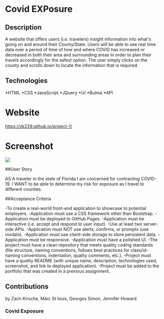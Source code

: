 # Covid EXPosure

## Description

A website that offers users (i.e. travelers) insight information into what's going on and around their County/State.
Users will be able to see real time data over a period of time of how and where COVID has increased or decreased in both their area and surrounding areas in order to plan their travels accordingly for the safest option. The user simply clicks on the county and scrolls down to locate the information that is required.

## Technologies
*HTML
*CSS
*JavaScript
*JQuery
*UI
*Bulma
*API

# Website 
https://zk229.github.io/project-1/


# Screenshot 
![](assets/img/wireframe.png)

##User Story

AS A traveler in the state of Florida I am concerned for contracting COVID-19. I WANT to be able to determine my risk for exposure as I travel to different counties. 

##Acceptance Criteria

-To create a real-world front-end application to showcase to potential employers.
-Application must use a CSS framework other than Bootstrap.
-Application must be deployed to GitHub Pages.
-Application must be interactive (i.e. accept and respond to user input).
-Use at least two server-side APIs.
-Application must NOT use alerts, confirms, or prompts (use modals).
-Application must use client-side storage to store persistent data.
-Application must be responsive.
-Application must have a polished UI.
-The project must have a clean repository that meets quality coding standards (file structure, naming conventions, follows best practices for class/id-naming conventions, indentation, quality comments, etc.).
-Project must have a quality README (with unique name, description, technologies used, screenshot, and link to deployed application).
-Project must be added to the portfolio that was created in a previous assignment.


## Contributions 

by Zach Kirsche, Marc St louis, Georges Simon, Jennifer Howard

### Covid Exposure  
